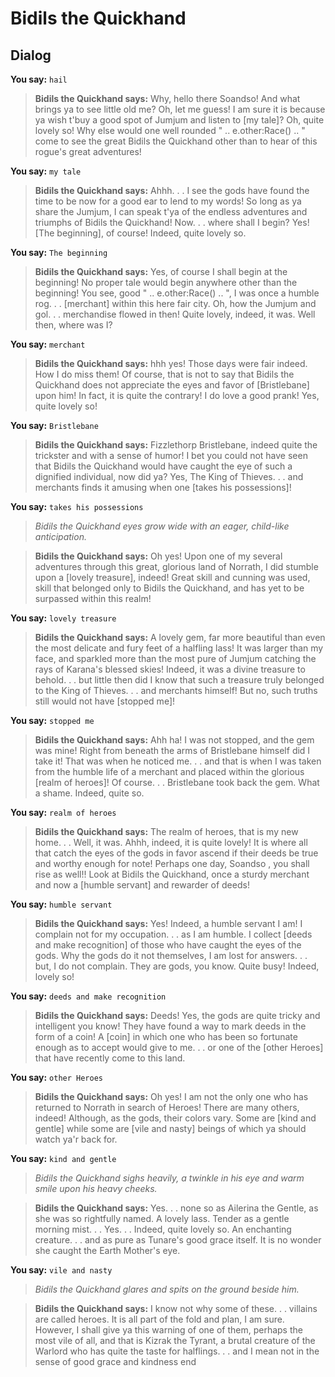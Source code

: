 # Bidils the Quickhand




## Dialog

**You say:** `hail`



>**Bidils the Quickhand says:** Why, hello there Soandso! And what brings ya to see little old me? Oh, let me guess! I am sure it is because ya wish t'buy a good spot of Jumjum and listen to [my tale]? Oh, quite lovely so! Why else would one well rounded " .. e.other:Race() .. " come to see the great Bidils the Quickhand other than to hear of this rogue's great adventures!

**You say:** `my tale`



>**Bidils the Quickhand says:** Ahhh. . . I see the gods have found the time to be now for a good ear to lend to my words! So long as ya share the Jumjum, I can speak t'ya of the endless adventures and triumphs of Bidils the Quickhand! Now. . . where shall I begin? Yes! [The beginning], of course! Indeed, quite lovely so.

**You say:** `The beginning`



>**Bidils the Quickhand says:** Yes, of course I shall begin at the beginning! No proper tale would begin anywhere other than the beginning! You see, good " .. e.other:Race() .. ", I was once a humble rog. . . [merchant] within this here fair   city. Oh, how the Jumjum and gol. . . merchandise flowed in then! Quite lovely, indeed, it was. Well then, where was I?

**You say:** `merchant`



>**Bidils the Quickhand says:** hhh yes! Those days were fair indeed. How I do miss them! Of course, that is not to say that Bidils the Quickhand does not appreciate the eyes and favor of [Bristlebane] upon him! In fact, it is quite the contrary! I do love a good prank! Yes, quite lovely so!

**You say:** `Bristlebane`



>**Bidils the Quickhand says:** Fizzlethorp Bristlebane, indeed quite the trickster and with a sense of humor! I bet you could not have seen that Bidils the Quickhand would have caught the eye of such a dignified individual, now did ya? Yes, The King of Thieves. . . and merchants finds it amusing when one [takes his possessions]!

**You say:** `takes his possessions`



>*Bidils the Quickhand eyes grow wide with an eager, child-like anticipation.*


>**Bidils the Quickhand says:** Oh yes! Upon one of my several adventures through this great, glorious land of Norrath, I did stumble upon a [lovely treasure], indeed! Great skill and cunning was used, skill that belonged only to Bidils the Quickhand, and has yet to be surpassed within this realm!

**You say:** `lovely treasure`



>**Bidils the Quickhand says:** A lovely gem, far more beautiful than even the most delicate and fury feet of a halfling lass! It was larger than my face, and sparkled more than the most pure of Jumjum catching the rays of Karana's blessed skies! Indeed, it was a divine treasure to behold. . . but little then did I know that such a treasure truly belonged to the King of Thieves. . . and merchants himself! But no, such truths still would not have [stopped me]!

**You say:** `stopped me`



>**Bidils the Quickhand says:** Ahh ha! I was not stopped, and the gem was mine! Right from beneath the arms of Bristlebane   himself did I take it! That was when he noticed me. . . and that is when I was taken from the humble life of a merchant and placed within the glorious [realm of heroes]! Of course. . . Bristlebane took back the gem. What a shame. Indeed, quite so.

**You say:** `realm of heroes`



>**Bidils the Quickhand says:** The realm of heroes, that is my new home. . . Well, it was. Ahhh, indeed, it is quite lovely! It is where all that catch the eyes of the gods in favor ascend if their deeds be true and worthy   enough for note! Perhaps one day, Soandso , you shall rise as well!! Look at Bidils the Quickhand, once a sturdy merchant and now a [humble servant] and rewarder of deeds!

**You say:** `humble servant`



>**Bidils the Quickhand says:** Yes! Indeed, a humble servant I am! I complain not for my occupation. . . as I am humble. I   collect [deeds and make recognition] of those who have caught the eyes of the gods. Why the gods do it not themselves, I am lost for answers. . . but, I do not complain. They are gods, you know. Quite busy! Indeed, lovely so!

**You say:** `deeds and make recognition`



>**Bidils the Quickhand says:** Deeds! Yes, the gods are quite tricky and intelligent you know! They have found a way to mark deeds in the form of a coin! A [coin] in which one who has been so fortunate enough as to accept would give to me. . . or one of the [other Heroes] that have recently come to this land.

**You say:** `other Heroes`



>**Bidils the Quickhand says:** Oh yes! I am not the only one who has returned to Norrath in search of Heroes! There are many others, indeed! Although, as the gods, their colors vary. Some are [kind and gentle] while some are [vile and nasty] beings of which ya should watch ya'r back for.

**You say:** `kind and gentle`



>*Bidils the Quickhand sighs heavily, a twinkle in his eye and warm smile upon his heavy cheeks.*


>**Bidils the Quickhand says:** Yes. . . none so as Ailerina the Gentle, as she was so rightfully named. A lovely lass. Tender as a gentle morning mist. . . Yes. . . Indeed, quite lovely so. An enchanting creature. . . and as pure as Tunare's good grace itself. It is no wonder she caught the Earth Mother's eye.

**You say:** `vile and nasty`



>*Bidils the Quickhand glares and spits on the ground beside him.*


>**Bidils the Quickhand says:** I know not why some of these. . . villains are called heroes. It is all part of the fold and plan, I am sure. However, I shall give ya this warning of one of them, perhaps the most vile of all, and that is Kizrak the Tyrant, a brutal creature of the Warlord who has quite the taste for halflings. . . and I mean not in the sense of good grace and kindness
end





